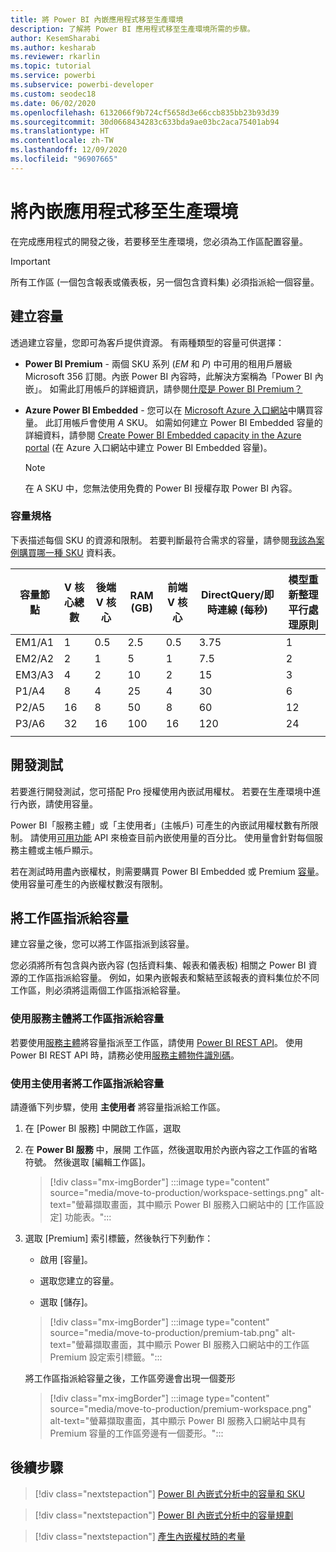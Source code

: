 ```yaml
---
title: 將 Power BI 內嵌應用程式移至生產環境
description: 了解將 Power BI 應用程式移至生產環境所需的步驟。
author: KesemSharabi
ms.author: kesharab
ms.reviewer: rkarlin
ms.topic: tutorial
ms.service: powerbi
ms.subservice: powerbi-developer
ms.custom: seodec18
ms.date: 06/02/2020
ms.openlocfilehash: 6132066f9b724cf5658d3e66ccb835bb23b93d39
ms.sourcegitcommit: 30d0668434283c633bda9ae03bc2aca75401ab94
ms.translationtype: HT
ms.contentlocale: zh-TW
ms.lasthandoff: 12/09/2020
ms.locfileid: "96907665"
---
```

# <a name="move-your-embedded-app-to-production"></a>將內嵌應用程式移至生產環境

在完成應用程式的開發之後，若要移至生產環境，您必須為工作區配置容量。

> [!Important]
> 所有工作區 (一個包含報表或儀表板，另一個包含資料集) 必須指派給一個容量。

## <a name="create-a-capacity"></a>建立容量

透過建立容量，您即可為客戶提供資源。 有兩種類型的容量可供選擇：

* **Power BI Premium** - 兩個 SKU 系列 (*EM* 和 *P*) 中可用的租用戶層級 Microsoft 356 訂閱。內嵌 Power BI 內容時，此解決方案稱為「Power BI 內嵌」。 如需此訂用帳戶的詳細資訊，請參閱[什麼是 Power BI Premium？](../../admin/service-premium-what-is.md)

* **Azure Power BI Embedded** - 您可以在 [Microsoft Azure 入口網站](https://portal.azure.com)中購買容量。 此訂用帳戶會使用 *A* SKU。 如需如何建立 Power BI Embedded 容量的詳細資料，請參閱 [Create Power BI Embedded capacity in the Azure portal](azure-pbie-create-capacity.md) (在 Azure 入口網站中建立 Power BI Embedded 容量)。

    > [!NOTE]
    > 在 A SKU 中，您無法使用免費的 Power BI 授權存取 Power BI 內容。

### <a name="capacity-specifications"></a>容量規格

下表描述每個 SKU 的資源和限制。 若要判斷最符合需求的容量，請參閱[我該為案例購買哪一種 SKU](./embedded-faq.md#which-solution-should-i-choose) 資料表。

| 容量節點 | V 核心總數 | 後端 V 核心 | RAM (GB) | 前端 V 核心 | DirectQuery/即時連線 (每秒) | 模型重新整理平行處理原則 |
| --- | --- | --- | --- | --- | --- | --- |
| EM1/A1 | 1 | 0.5 | 2.5 | 0.5 | 3.75 | 1 |
| EM2/A2 | 2 | 1 | 5 | 1 | 7.5 | 2 |
| EM3/A3 | 4 | 2 | 10 | 2 | 15 | 3 |
| P1/A4 | 8 | 4 | 25 | 4 | 30 | 6 |
| P2/A5 | 16 | 8 | 50 | 8 | 60 | 12 |
| P3/A6 | 32 | 16 | 100 | 16 | 120 | 24 |
| | | | | | | |

## <a name="development-testing"></a>開發測試

若要進行開發測試，您可搭配 Pro 授權使用內嵌試用權杖。 若要在生產環境中進行內嵌，請使用容量。

Power BI「服務主體」或「主使用者」(主帳戶) 可產生的內嵌試用權杖數有所限制。 請使用[可用功能](/rest/api/power-bi/availablefeatures/getavailablefeatures) API 來檢查目前內嵌使用量的百分比。 使用量會針對每個服務主體或主帳戶顯示。

若在測試時用盡內嵌權杖，則需要購買 Power BI Embedded 或 Premium [容量](embedded-capacity.md)。 使用容量可產生的內嵌權杖數沒有限制。

## <a name="assign-a-workspace-to-a-capacity"></a>將工作區指派給容量

建立容量之後，您可以將工作區指派到該容量。

您必須將所有包含與內嵌內容 (包括資料集、報表和儀表板) 相關之 Power BI 資源的工作區指派給容量。 例如，如果內嵌報表和繫結至該報表的資料集位於不同工作區，則必須將這兩個工作區指派給容量。

### <a name="assign-a-workspace-to-a-capacity-using-a-service-principal"></a>使用服務主體將工作區指派給容量

若要使用[服務主體](embed-service-principal.md)將容量指派至工作區，請使用 [Power BI REST API](/rest/api/power-bi/capacities/groups_assigntocapacity)。 使用 Power BI REST API 時，請務必使用[服務主體物件識別碼](embed-service-principal.md)。

### <a name="assign-a-workspace-to-a-capacity-using-a-master-user"></a>使用主使用者將工作區指派給容量

請遵循下列步驟，使用 **主使用者** 將容量指派給工作區。

1. 在 [Power BI 服務] 中開啟工作區，選取 

1. 在 **Power BI 服務** 中，展開 工作區，然後選取用於內嵌內容之工作區的省略符號。 然後選取 [編輯工作區]。

    >[!div class="mx-imgBorder"]
    >:::image type="content" source="media/move-to-production/workspace-settings.png" alt-text="螢幕擷取畫面，其中顯示 Power BI 服務入口網站中的 [工作區設定] 功能表。":::

2. 選取 [Premium] 索引標籤，然後執行下列動作：

    * 啟用 [容量]。

    * 選取您建立的容量。

    * 選取 [儲存]。

    >[!div class="mx-imgBorder"]
    >:::image type="content" source="media/move-to-production/premium-tab.png" alt-text="螢幕擷取畫面，其中顯示 Power BI 服務入口網站中的工作區 Premium 設定索引標籤。":::

    將工作區指派給容量之後，工作區旁邊會出現一個菱形 

    >[!div class="mx-imgBorder"]
    >:::image type="content" source="media/move-to-production/premium-workspace.png" alt-text="螢幕擷取畫面，其中顯示 Power BI 服務入口網站中具有 Premium 容量的工作區旁邊有一個菱形。":::

## <a name="next-steps"></a>後續步驟

>[!div class="nextstepaction"]
>[Power BI 內嵌式分析中的容量和 SKU](embedded-capacity.md)

>[!div class="nextstepaction"]
>[Power BI 內嵌式分析中的容量規劃](embedded-capacity-planning.md)

>[!div class="nextstepaction"]
>[產生內嵌權杖時的考量](generate-embed-token.md)